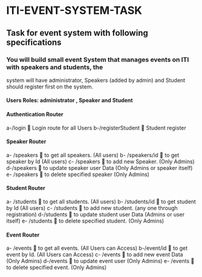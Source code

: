 # ITI-EVENT-SYSTEM-TASK

## Task for event system with following specifications

### You will build small event System that manages events on ITI with speakers and students, the
system will have administrator, Speakers (added by admin) and Student should register first
on the system.
#### Users Roles: administrator , Speaker and Student
#### Authentication Router
a-/login  Login route for all Users
b-/registerStudent  Student register
#### Speaker Router
a- /speakers  to get all speakers. (All users)
b- /speakers/id  to get speaker by Id (All users)
c- /speakers  to add new Speaker. (Only Admins)
d-/speakers  to update speaker user Data (Only Admins or speaker itself)
e- /speakers  to delete specified speaker (Only Admins)
#### Student Router
a- /students  to get all students. (All users)
b- /students/id  to get student by Id (All users)
c- /students  to add new student. (any one through registration)
d-/students  to update student user Data (Admins or user itself)
e- /students  to delete specified student. (Only Admins)
#### Event Router
a- /events  to get all events. (All Users can Access)
b-/event/id  to get event by Id. (All Users can Access)
c- /events  to add new event Data (Only Admins)
d-/events  to update event user (Only Admins)
e- /events  to delete specified event. (Only Admins)
